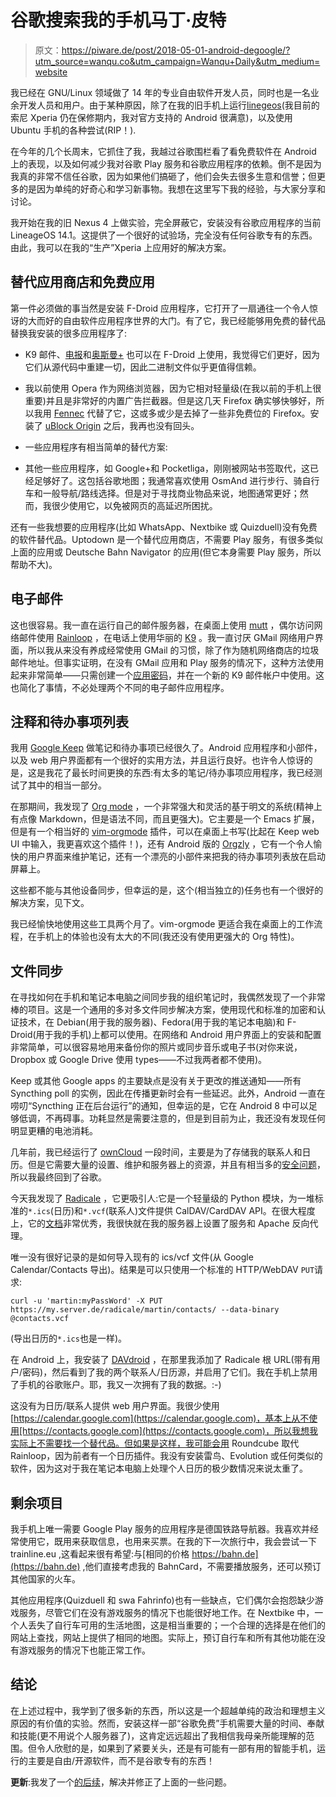 # 谷歌搜索我的手机马丁·皮特

> 原文：<https://piware.de/post/2018-05-01-android-degoogle/?utm_source=wanqu.co&utm_campaign=Wanqu+Daily&utm_medium=website>



我已经在 GNU/Linux 领域做了 14 年的专业自由软件开发人员，同时也是一名业余开发人员和用户。由于某种原因，除了在我的旧手机上运行[linegeos](https://lineageos.org/)(我目前的索尼 Xperia 仍在保修期内，我对官方支持的 Android 很满意)，以及使用 Ubuntu 手机的各种尝试(RIP！).

在今年的几个长周末，它抓住了我，我越过谷歌围栏看了看免费软件在 Android 上的表现，以及如何减少我对谷歌 Play 服务和谷歌应用程序的依赖。倒不是因为我真的非常不信任谷歌，因为如果他们搞砸了，他们会失去很多生意和信誉；但更多的是因为单纯的好奇心和学习新事物。我想在这里写下我的经验，与大家分享和讨论。

我开始在我的旧 Nexus 4 上做实验，完全屏蔽它，安装没有谷歌应用程序的当前 LineageOS 14.1。这提供了一个很好的试验场，完全没有任何谷歌专有的东西。由此，我可以在我的“生产”Xperia 上应用好的解决方案。

## 替代应用商店和免费应用

第一件必须做的事当然是安装 F-Droid 应用程序，它打开了一扇通往一个令人惊讶的大而好的自由软件应用程序世界的大门。有了它，我已经能够用免费的替代品替换我安装的很多应用程序了:

*   K9 邮件、[电报](https://f-droid.org/en/packages/org.telegram.messenger/)和[奥斯曼+](https://f-droid.org/en/packages/net.osmand.plus/) 也可以在 F-Droid 上使用，我觉得它们更好，因为它们从源代码中重建一切，因此二进制文件似乎更值得信赖。

*   我以前使用 Opera 作为网络浏览器，因为它相对轻量级(在我以前的手机上很重要)并且是非常好的内置广告拦截器。但是这几天 Firefox 确实够快够好，所以我用 [Fennec](https://f-droid.org/en/packages/org.mozilla.fennec_fdroid/) 代替了它，这或多或少是去掉了一些非免费位的 Firefox。安装了 [uBlock Origin](https://addons.mozilla.org/de/firefox/addon/ublock-origin/) 之后，我再也没有回头。

*   一些应用程序有相当简单的替代方案:

*   其他一些应用程序，如 Google+和 Pocketliga，刚刚被网站书签取代，这已经足够好了。这包括谷歌地图；我通常喜欢使用 OsmAnd 进行步行、骑自行车和一般导航/路线选择。但是对于寻找商业物品来说，地图通常更好；然而，我很少使用它，以免被网页的高延迟所困扰。

还有一些我想要的应用程序(比如 WhatsApp、Nextbike 或 Quizduell)没有免费的软件替代品。Uptodown 是一个替代应用商店，不需要 Play 服务，有很多类似上面的应用或 Deutsche Bahn Navigator 的应用(但它本身需要 Play 服务，所以帮助不大)。

## 电子邮件

这也很容易。我一直在运行自己的邮件服务器，在桌面上使用 [mutt](http://www.mutt.org/) ，偶尔访问网络邮件使用 [Rainloop](https://www.rainloop.net/) ，在电话上使用华丽的 [K9](https://f-droid.org/en/packages/com.fsck.k9/) 。我一直讨厌 GMail 网络用户界面，所以我从来没有养成经常使用 GMail 的习惯，除了作为随机网络商店的垃圾邮件地址。但事实证明，在没有 GMail 应用和 Play 服务的情况下，这种方法使用起来非常简单——只需创建一个[应用密码](https://support.google.com/mail/answer/185833)，并在一个新的 K9 邮件帐户中使用。这也简化了事情，不必处理两个不同的电子邮件应用程序。

## 注释和待办事项列表

我用 [Google Keep](https://keep.google.com) 做笔记和待办事项已经很久了。Android 应用程序和小部件，以及 web 用户界面都有一个很好的实用方法，并且运行良好。也许令人惊讶的是，这是我花了最长时间更换的东西:有太多的笔记/待办事项应用程序，我已经测试了其中的相当一部分。

在那期间，我发现了 [Org mode](https://orgmode.org/) ，一个非常强大和灵活的基于明文的系统(精神上有点像 Markdown，但是语法不同，而且更强大)。它主要是一个 Emacs 扩展，但是有一个相当好的 [vim-orgmode](https://github.com/jceb/vim-orgmode) 插件，可以在桌面上书写(比起在 Keep web UI 中输入，我更喜欢这个插件！)，还有 Android 版的 [Orgzly](https://f-droid.org/en/packages/com.orgzly/) ，它有一个令人愉快的用户界面来维护笔记，还有一个漂亮的小部件来把我的待办事项列表放在启动屏幕上。

这些都不能与其他设备同步，但幸运的是，这个(相当独立的)任务也有一个很好的解决方案，见下文。

我已经愉快地使用这些工具两个月了。vim-orgmode 更适合我在桌面上的工作流程，在手机上的体验也没有太大的不同(我还没有使用更强大的 Org 特性)。

## 文件同步

在寻找如何在手机和笔记本电脑之间同步我的组织笔记时，我偶然发现了一个非常棒的项目。这是一个通用的多对多文件同步解决方案，使用现代和标准的加密和认证技术，在 Debian(用于我的服务器)、Fedora(用于我的笔记本电脑)和 F-Droid(用于我的手机)上都可以使用。在网络和 Android 用户界面上的安装和配置非常简单，可以很容易地用来备份你的照片或同步音乐或电子书(对你来说，Dropbox 或 Google Drive 使用 types——不过我两者都不使用)。

Keep 或其他 Google apps 的主要缺点是没有关于更改的推送通知——所有 Syncthing poll 的实例，因此在传播更新时会有一些延迟。此外，Android 一直在唠叨“Syncthing 正在后台运行”的通知，但幸运的是，它在 Android 8 中可以足够低调，不再碍事。功耗显然是需要注意的，但是到目前为止，我还没有发现任何明显更糟的电池消耗。

几年前，我已经运行了 [ownCloud](https://owncloud.org/) 一段时间，主要是为了存储我的联系人和日历。但是它需要大量的设置、维护和服务器上的资源，并且有相当多的[安全问题](http://cve.mitre.org/cgi-bin/cvekey.cgi?keyword=owncloud)，所以我最终回到了谷歌。

今天我发现了 [Radicale](http://radicale.org/) ，它更吸引人:它是一个轻量级的 Python 模块，为一堆标准的`*.ics`(日历)和`*.vcf`(联系人)文件提供 CalDAV/CardDAV API。在很大程度上，它的[文档](http://radicale.org/documentation/)非常优秀，我很快就在我的服务器上设置了服务和 Apache 反向代理。

唯一没有很好记录的是如何导入现有的 ics/vcf 文件(从 Google Calendar/Contacts 导出)。结果是可以只使用一个标准的 HTTP/WebDAV `PUT`请求:

```
curl -u 'martin:myPassWord' -X PUT https://my.server.de/radicale/martin/contacts/ --data-binary @contacts.vcf 
```

(导出日历的`*.ics`也是一样)。

在 Android 上，我安装了 [DAVdroid](https://f-droid.org/en/packages/at.bitfire.davdroid/) ，在那里我添加了 Radicale 根 URL(带有用户/密码)，然后看到了我的两个联系人/日历源，并启用了它们。我在手机上禁用了手机的谷歌账户。耶，我又一次拥有了我的数据。:-)

这没有为日历/联系人提供 web 用户界面。我很少使用[https://calendar.google.com](https://calendar.google.com)，基本上从不使用[https://contacts.google.com](https://contacts.google.com)，所以我想我实际上不需要找一个替代品。但如果是这样，我可能会用 Roundcube 取代 Rainloop，因为前者有一个日历插件。我没有安装雷鸟、Evolution 或任何类似的软件，因为这对于我在笔记本电脑上处理个人日历的极少数情况来说太重了。

## 剩余项目

我手机上唯一需要 Google Play 服务的应用程序是德国铁路导航器。我喜欢并经常使用它，既用来获取信息，也用来买票。在我的下一次旅行中，我会尝试一下 trainline.eu ,这看起来很有希望:与[相同的价格 https://bahn.de](https://bahn.de) ,他们直接考虑我的 BahnCard，不需要播放服务，还可以预订其他国家的火车。

其他应用程序(Quizduell 和 swa Fahrinfo)也有一些缺点，它们偶尔会抱怨缺少游戏服务，尽管它们在没有游戏服务的情况下也能很好地工作。在 Nextbike 中，一个人丢失了自行车可用的生活地图，这是相当重要的；一个合理的选择是在他们的网站上查找，网站上提供了相同的地图。实际上，预订自行车和所有其他功能在没有游戏服务的情况下也能正常工作。

## 结论

在上述过程中，我学到了很多新的东西，所以这是一个超越单纯的政治和理想主义原因的有价值的实验。然而，安装这样一部“谷歌免费”手机需要大量的时间、奉献和技能(更不用说个人服务器了)，这肯定远远超出了我相信我母亲所能理解的范围。但令人欣慰的是，如果到了紧要关头，还是有可能有一部有用的智能手机，运行的主要是自由/开源软件，而不是谷歌专有的东西！

**更新**:我发了一个[的后续](/post/2018-05-21-android-degoogle-2/)，解决并修正了上面的一些问题。

